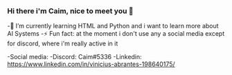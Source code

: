 ### Hi there i'm Caim, nice to meet you 👋

-🌱 I’m currently learning HTML and Python and i want to learn more about AI Systems
-⚡ Fun fact: at the moment i don't use any a social media except for discord, where i'm really active in it

-Social media:
-Discord: Caim#5336
-Linkedin: https://www.linkedin.com/in/vinicius-abrantes-198640175/
<!--
**Caim132/Caim132** is a ✨ _special_ ✨ repository because its `README.md` (this file) appears on your GitHub profile.

Here are some ideas to get you started:

- 🔭 I’m currently working on ...
- 🌱 I’m currently learning ...
- 👯 I’m looking to collaborate on ...
- 🤔 I’m looking for help with ...
- 💬 Ask me about ...
- 📫 How to reach me: ...
- 😄 Pronouns: ...
- ⚡ Fun fact: ...
-->
